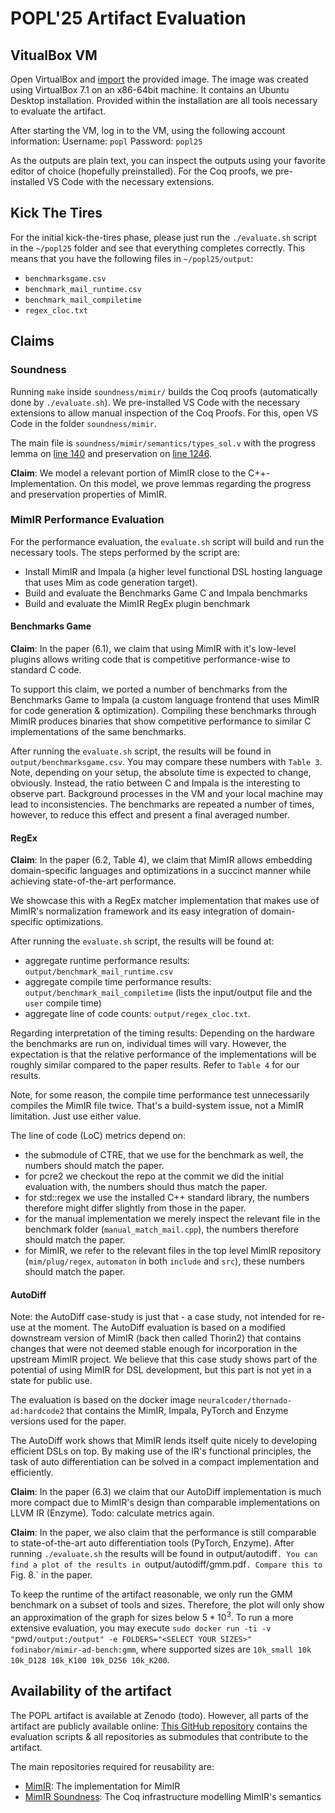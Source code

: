 # POPL'25 Artifact Evaluation

## VitualBox VM
Open VirtualBox and [import](https://docs.oracle.com/en/virtualization/virtualbox/7.1/user/Introduction.html#ovf-import-appliance) the provided image.
The image was created using VirtualBox 7.1 on an x86-64bit machine. It contains an Ubuntu Desktop installation.
Provided within the installation are all tools necessary to evaluate the artifact.

After starting the VM, log in to the VM, using the following account information:
Username: `popl`
Password: `popl25`

As the outputs are plain text, you can inspect the outputs using your favorite editor of choice (hopefully preinstalled).
For the Coq proofs, we pre-installed VS Code with the necessary extensions.

## Kick The Tires
For the initial kick-the-tires phase, please just run the `./evaluate.sh` script in the `~/popl25` folder and see that everything completes correctly.
This means that you have the following files in `~/popl25/output`:
- `benchmarksgame.csv`
- `benchmark_mail_runtime.csv`
- `benchmark_mail_compiletime`
- `regex_cloc.txt`

## Claims

### Soundness

Running `make` inside `soundness/mimir/` builds the Coq proofs (automatically done by `./evaluate.sh`).
We pre-installed VS Code with the necessary extensions to allow manual inspection of the Coq Proofs.
For this, open VS Code in the folder `soundness/mimir`.

The main file is `soundness/mimir/semantics/types_sol.v` with the progress lemma on [line 140](https://github.com/NeuralCoder3/mimir-soundness/blob/7594a3fc2715c58e907f978b0f4f8762c6192d3d/mimir/semantics/types_sol.v#L140) and preservation on [line 1246](https://github.com/NeuralCoder3/mimir-soundness/blob/7594a3fc2715c58e907f978b0f4f8762c6192d3d/mimir/semantics/types_sol.v#L1246).

**Claim**: We model a relevant portion of MimIR close to the C++-Implementation.
On this model, we prove lemmas regarding the progress and preservation properties of MimIR.

### MimIR Performance Evaluation

For the performance evaluation, the `evaluate.sh` script will build and run the necessary tools.
The steps performed by the script are:
- Install MimIR and Impala (a higher level functional DSL hosting language that uses Mim as code generation target).
- Build and evaluate the Benchmarks Game C and Impala benchmarks
- Build and evaluate the MimIR RegEx plugin benchmark

#### Benchmarks Game
**Claim**: In the paper (6.1), we claim that using MimIR with it's low-level plugins allows writing code that is competitive performance-wise to standard C code.

To support this claim, we ported a number of benchmarks from the Benchmarks Game to Impala (a custom language frontend that uses MimIR for code generation & optimization).
Compiling these benchmarks through MimIR produces binaries that show competitive performance to similar C implementations of the same benchmarks.

After running the `evaluate.sh` script, the results will be found in `output/benchmarksgame.csv`.
You may compare these numbers with `Table 3`.
Note, depending on your setup, the absolute time is expected to change, obviously.
Instead, the ratio between C and Impala is the interesting to observe part.
Background processes in the VM and your local machine may lead to inconsistencies.
The benchmarks are repeated a number of times, however, to reduce this effect and present a final averaged number.

#### RegEx
**Claim**: In the paper (6.2, Table 4), we claim that MimIR allows embedding domain-specific languages and optimizations in a succinct manner while achieving state-of-the-art performance.

We showcase this with a RegEx matcher implementation that makes use of MimIR's normalization framework and its easy integration of domain-specific optimizations.

After running the `evaluate.sh` script, the results will be found at:
- aggregate runtime performance results: `output/benchmark_mail_runtime.csv`
- aggregate compile time performance results: `output/benchmark_mail_compiletime` (lists the input/output file and the `user` compile time)
- aggregate line of code counts: `output/regex_cloc.txt`.

Regarding interpretation of the timing results:
Depending on the hardware the benchmarks are run on, individual times will vary.
However, the expectation is that the relative performance of the implementations will be roughly similar compared to the paper results.
Refer to `Table 4` for our results.

Note, for some reason, the compile time performance test unnecessarily compiles the MimIR file twice.
That's a build-system issue, not a MimIR limitation.
Just use either value.

The line of code (LoC) metrics depend on:
- the submodule of CTRE, that we use for the benchmark as well, the numbers should match the paper.
- for pcre2 we checkout the repo at the commit we did the initial evaluation with, the numbers should thus match the paper.
- for std::regex we use the installed C++ standard library, the numbers therefore might differ slightly from those in the paper.
- for the manual implementation we merely inspect the relevant file in the benchmark folder (`manual_match_mail.cpp`), the numbers therefore should match the paper.
- for MimIR, we refer to the relevant files in the top level MimIR repository (`mim/plug/regex`, `automaton` in both `include` and `src`), these numbers should match the paper.


#### AutoDiff
Note: the AutoDiff case-study is just that - a case study, not intended for re-use at the moment.
The AutoDiff evaluation is based on a modified downstream version of MimIR (back then called Thorin2) that contains changes that were not deemed stable enough for incorporation in the upstream MimIR project.
We believe that this case study shows part of the potential of using MimIR for DSL development, but this part is not yet in a state for public use.

The evaluation is based on the docker image `neuralcoder/thornado-ad:hardcode2` that contains the MimIR, Impala, PyTorch and Enzyme versions used for the paper.

The AutoDiff work shows that MimIR lends itself quite nicely to developing efficient DSLs on top.
By making use of the IR's functional principles, the task of auto differentiation can be solved in a compact implementation and efficiently.

**Claim**: In the paper (6.3) we claim that our AutoDiff implementation is much more compact due to MimIR's design than comparable implementations on LLVM IR (Enzyme).
Todo: calculate metrics again.

**Claim**: In the paper, we also claim that the performance is still comparable to state-of-the-art auto differentiation tools (PyTorch, Enzyme).
After running `./evaluate.sh` the results will be found in output/autodiff`.
You can find a plot of the results in `output/autodiff/gmm.pdf`. Compare this to `Fig. 8.` in the paper.

To keep the runtime of the artifact reasonable, we only run the GMM benchmark on a subset of tools and sizes.
Therefore, the plot will only show an approximation of the graph for sizes below $5*10^3$.
To run a more extensive evaluation, you may execute `sudo docker run -ti -v "`pwd`/output:/output" -e FOLDERS="<SELECT YOUR SIZES>" fodinabor/mimir-ad-bench:gmm`, where supported sizes are `10k_small 10k 10k_D128 10k_K100 10k_D256 10k_K200`.

## Availability of the artifact
The POPL artifact is available at Zenodo (todo).
However, all parts of the artifact are publicly available online:
[This GitHub repository](https://github.com/AnyDSL/popl25) contains the evaluation scripts & all repositories as submodules that contribute to the artifact.

The main repositories required for reusability are:
- [MimIR](https://github.com/AnyDSL/MimIR): The implementation for MimIR
- [MimIR Soundness](https://github.com/NeuralCoder3/mimir-soundness): The Coq infrastructure modelling MimIR's semantics

